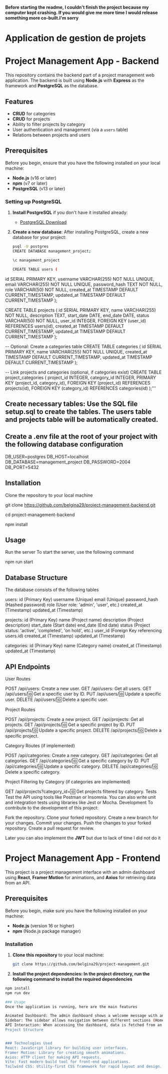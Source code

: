 **Before starting the readme, I couldn't finish the project because my computer kept crashing. If you would give me more time I would release something more co-built.I'm sorry**

# Application de gestion de projets

# Project Management App - Backend

This repository contains the backend part of a project management web application. The backend is built using **Node.js** with **Express** as the framework and **PostgreSQL** as the database.

## Features

- **CRUD** for categories
- **CRUD** for projects
- Ability to filter projects by category
- User authentication and management (via a `users` table)
- Relations between projects and users

## Prerequisites

Before you begin, ensure that you have the following installed on your local machine:

- **Node.js** (v16 or later)
- **npm** (v7 or later)
- **PostgreSQL** (v13 or later)

### Setting up PostgreSQL

1. **Install PostgreSQL** if you don't have it installed already:
   - [PostgreSQL Download](https://www.postgresql.org/download/)
   
2. **Create a new database**:
   After installing PostgreSQL, create a new database for your project:
   
   ```bash
   psql -U postgres
   CREATE DATABASE management_project;

   \c management_project

   CREATE TABLE users (
  id SERIAL PRIMARY KEY,
  username VARCHAR(255) NOT NULL UNIQUE,
  email VARCHAR(255) NOT NULL UNIQUE,
  password_hash TEXT NOT NULL,
  role VARCHAR(50) NOT NULL,
  created_at TIMESTAMP DEFAULT CURRENT_TIMESTAMP,
  updated_at TIMESTAMP DEFAULT CURRENT_TIMESTAMP
);

CREATE TABLE projects (
  id SERIAL PRIMARY KEY,
  name VARCHAR(255) NOT NULL,
  description TEXT,
  start_date DATE,
  end_date DATE,
  status VARCHAR(50) NOT NULL,
  user_id INTEGER,
  FOREIGN KEY (user_id) REFERENCES users(id),
  created_at TIMESTAMP DEFAULT CURRENT_TIMESTAMP,
  updated_at TIMESTAMP DEFAULT CURRENT_TIMESTAMP
);

-- Optional: Create a categories table
CREATE TABLE categories (
  id SERIAL PRIMARY KEY,
  name VARCHAR(255) NOT NULL UNIQUE,
  created_at TIMESTAMP DEFAULT CURRENT_TIMESTAMP,
  updated_at TIMESTAMP DEFAULT CURRENT_TIMESTAMP
);

-- Link projects and categories (optional, if categories exist)
CREATE TABLE project_categories (
  project_id INTEGER,
  category_id INTEGER,
  PRIMARY KEY (project_id, category_id),
  FOREIGN KEY (project_id) REFERENCES projects(id),
  FOREIGN KEY (category_id) REFERENCES categories(id)
);'''

## Create necessary tables: Use the SQL file setup.sql to create the tables. The users table and projects table will be automatically created.
## Create a .env file at the root of your project with the following database configuration

DB_USER=postgres
DB_HOST=localhost
DB_DATABASE=management_project
DB_PASSWORD=2004
DB_PORT=5432

## Installation
Clone the repository to your local machine

git clone https://github.com/belgina29/project-management-backend.git

cd project-management-backend

npm install

## Usage
Run the server
To start the server, use the following command

npm run start 

## Database Structure
The database consists of the following tables

users:
id (Primary Key)
username (Unique)
email (Unique)
password_hash (Hashed password)
role (User role: 'admin', 'user', etc.)
created_at (Timestamp)
updated_at (Timestamp)

projects:
id (Primary Key)
name (Project name)
description (Project description)
start_date (Start date)
end_date (End date)
status (Project status: 'active', 'completed', 'on hold', etc.)
user_id (Foreign Key referencing users.id)
created_at (Timestamp)
updated_at (Timestamp)

categories:
id (Primary Key)
name (Category name)
created_at (Timestamp)
updated_at (Timestamp)


## API Endpoints

User Routes

POST /api/users: Create a new user.
GET /api/users: Get all users.
GET /api/users/:id: Get a specific user by ID.
PUT /api/users/:id: Update a specific user.
DELETE /api/users/:id: Delete a specific user.

Project Routes

POST /api/projects: Create a new project.
GET /api/projects: Get all projects.
GET /api/projects/:id: Get a specific project by ID.
PUT /api/projects/:id: Update a specific project.
DELETE /api/projects/:id: Delete a specific project.

Category Routes (if implemented)

POST /api/categories: Create a new category.
GET /api/categories: Get all categories.
GET /api/categories/:id: Get a specific category by ID.
PUT /api/categories/:id: Update a specific category.
DELETE /api/categories/:id: Delete a specific category.

Project Filtering by Category (if categories are implemented)

GET /api/projects?category_id=:id: Get projects filtered by category.
Tests
Test the API using tools like Postman or Insomnia.
You can also write unit and integration tests using libraries like Jest or Mocha.
Development
To contribute to the development of this project:

Fork the repository.
Clone your forked repository.
Create a new branch for your changes.
Commit your changes.
Push the changes to your forked repository.
Create a pull request for review.

Later you can also implement the **JWT** but due to lack of time I did not do it

# Project Management App - Frontend

This project is a project management interface with an admin dashboard using **React**, **Framer Motion** for animations, and **Axios** for retrieving data from an API.

## Prerequisites

Before you begin, make sure you have the following installed on your machine:

- **Node.js** (version 16 or higher)
- **npm** (Node.js package manager)

### Installation

1. **Clone this repository** to your local machine:
   ```bash
   git clone https://github.com/belgina29/project-management.git

2. **Install the project dependencies: In the project directory, run the following command to install the required dependencies**

```bash
npm install
npm run dev

### Usage
Once the application is running, here are the main features

Animated Dashboard: The admin dashboard shows a welcome message with an animation on the home screen.
Sidebar: The sidebar allows navigation between different sections (Home, Categories, Projects).
API Interaction: When accessing the dashboard, data is fetched from an API (provided at http://localhost:3000/api/data in this example). You can customize this URL to match your project's API.
Project Structure


### Technologies Used
React: JavaScript library for building user interfaces.
Framer Motion: Library for creating smooth animations.
Axios: HTTP client for making API requests.
Vite: Fast modern build tool for front-end applications.
Tailwind CSS: Utility-first CSS framework for rapid layout and design.
